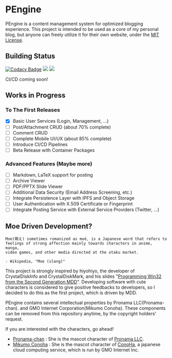 # PEngine

PEngine is a content management system for optimized blogging experience. This project is intended to be used as a core of my personal blog, but anyone can freely utilize it for their own website, under the [MIT License](LICENSE.md).

## Building Status

[![Codacy Badge](https://app.codacy.com/project/badge/Grade/8cebb90e866d4b09a170bd44f5785bd0)](https://www.codacy.com/gh/0x00000FF/PEngine/dashboard?utm_source=github.com&utm_medium=referral&utm_content=0x00000FF/PEngine&utm_campaign=Badge_Grade)
<a href="https://codeclimate.com/github/0x00000FF/PEngine/maintainability"><img src="https://api.codeclimate.com/v1/badges/4a22cd9f14f50815ce53/maintainability" /></a>
<a href="https://codeclimate.com/github/0x00000FF/PEngine/test_coverage"><img src="https://api.codeclimate.com/v1/badges/4a22cd9f14f50815ce53/test_coverage" /></a>

CI/CD coming soon!

## Works in Progress

### To The First Releases

- [x] Basic User Services (Login, Management, ...)
- [ ] Post/Attachment CRUD (about 70% complete)
- [ ] Comment CRUD
- [ ] Complete Mobile UI/UX (about 85% complete)
- [ ] Introduce CI/CD Pipelines
- [ ] Beta Release with Container Packages

### Advanced Features (Maybe more)

- [ ] Markdown, LaTeX support for posting
- [ ] Archive Viewer
- [ ] PDF/PPTX Slide Viewer
- [ ] Additional Data Security (Email Address Screening, etc.)
- [ ] Integrate Persistence Layer with IPFS and Object Storage
- [ ] User Authentication with X.509 Certificate or Fingerprint
- [ ] Integrate Posting Service with External Service Providers (Twitter, ...)

## Moe Driven Development?

```
Moe(萌え) sometimes romanized as moé, is a Japanese word that refers to
feelings of strong affection mainly towards characters in anime, manga,
video games, and other media directed at the otaku market.

- Wikipedia, "Moe (slang)"
```

This project is strongly inspired by hiyohiyo, the developer of CrystalDiskInfo and CrystalDiskMark, and his slides "[Programming Win32 from the Second Generation MDD](https://www.slideshare.net/hiyohiyo/mddwin32)". Developing software with cute characters is considered to give positive feedbacks to developers, so I decided to do this as the first project, which is driven by MDD.

PEngine contains several intellectual properties by Pronama LLC(Pronama-chan). and GMO Internet Corporation(Mikumo Conoha). These components can be removed from this repository anytime, by the copyright holders' request.

If you are interested with the characters, go ahead!

- [Pronama-chan](https://kei.pronama.jp) : She is the mascot character of [Pronama LLC](https://pronama.jp).
- [Mikumo Conoha](https://conoha.mikumo.com) : She is the mascot character of [ConoHa](https://conoha.jp), a japanese cloud computing service, which is run by GMO Internet Inc.
